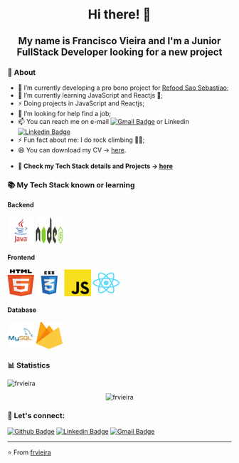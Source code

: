 <p align="center">
  <h1 align="center">  Hi there! 👋</h1>
  <h2 align="center">  My name is Francisco Vieira and I'm a Junior FullStack Developer looking for a new project</h2> 
</p>

### 🧐 About
- 🔭 I’m currently developing a pro bono project for [Refood Sao Sebastiao](https://www.facebook.com/refoodsaosebastiao/ "Refood Sao Sebastiao");
- 🌱 I’m currently learning JavaScript and Reactjs 🤪;
- ⚡ Doing projects in JavaScript and Reactjs;
- 🤔 I’m looking for help find a job;
- 📫 You can reach me on e-mail [![Gmail Badge](https://img.shields.io/badge/-Gmail-c14438?style=flat-square&logo=Gmail&logoColor=white&link=mailto:fvieiradev@gmail.com)](mailto:fvieiradev@gmail.com) or Linkedin [![Linkedin Badge](https://img.shields.io/badge/-LinkedIn-blue?style=flat-square&logo=Linkedin&logoColor=white&link=https://www.linkedin.com/in/frfvieira)](https://www.linkedin.com/in/frfvieira)
- ⚡ Fun fact about me: I do rock climbing 🧗🏻;
- 😄 You can download my CV -> [here](https://github.com/frvieira/frvieira/blob/master/resources/FRANCISCO_VIEIRA_eng.pdf "here").
- #### 📄 Check my Tech Stack details and Projects -> [here](https://github.com/frvieira/frvieira/blob/master/resources/technicalSkills.md "here")

### 📚 My Tech Stack known or learning

#### Backend
<p align="left">
<img src="https://github.com/frvieira/frvieira/blob/master/icons/java-logo.svg" alt="java" width="60" height="60"/>
<img src="https://github.com/frvieira/frvieira/blob/master/icons/nodejs-logo.svg" alt="nodejs" width="60" height="60"/>
</p>

#### Frontend
<p align="left">
<img src="https://github.com/frvieira/frvieira/blob/master/icons/html5-logo.svg" alt="html5" width="60" height="60"/>
<img src="https://github.com/frvieira/frvieira/blob/master/icons/css3-logo.svg" alt="css3" width="60" height="60"/>
<img src="https://github.com/frvieira/frvieira/blob/master/icons/javascript-logo.svg" alt="javascript" width="60" height="60"/>
<img src="https://github.com/frvieira/frvieira/blob/master/icons/react-logo.svg" alt="react" width="60" height="60"/>
</p>

#### Database
<p align="left">
<img src="https://github.com/frvieira/frvieira/blob/master/icons/mysql-logo.svg" alt="mysql" width="60" height="60"/>
<img src="https://github.com/frvieira/frvieira/blob/master/icons/firebase-logo.svg" alt="firebase" width="60" height="60"/>
</p>

### 📊 Statistics
<p align="left"> <img src="https://komarev.com/ghpvc/?username=frvieira" alt="frvieira" /></p>
<p align="center"><img src="https://github-readme-stats.vercel.app/api?username=frvieira&show_icons=true" alt="frvieira" /></p>

### 🎯 Let's connect:
[![Github Badge](https://img.shields.io/badge/-Github-000?style=flat-square&logo=Github&logoColor=white&link=https://github.com/frvieira)](https://github.com/frvieira)
[![Linkedin Badge](https://img.shields.io/badge/-LinkedIn-blue?style=flat-square&logo=Linkedin&logoColor=white&link=https://www.linkedin.com/in/frvieira)](https://www.linkedin.com/in/frfvieira)
[![Gmail Badge](https://img.shields.io/badge/-Gmail-c14438?style=flat-square&logo=Gmail&logoColor=white&link=mailto:fvieiradevl@gmail.com)](mailto:fvieiradev@gmail.com)

---

⭐️ From [frvieira](https://github.com/frvieira)

